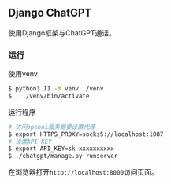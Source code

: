 ## Django ChatGPT

使用Django框架与ChatGPT通话。



### 运行

使用venv

```bash
$ python3.11 -m venv ./venv
$ . ./venv/bin/activate
```

运行程序

```bash
# 访问openai服务器要设置代理
$ export HTTPS_PROXY=socks5://localhost:1087
# 设置API KEY
$ export API_KEY=sk-xxxxxxxxxx
$ ./chatgpt/manage.py runserver
```

在浏览器打开`http://localhost:8000`访问页面。
